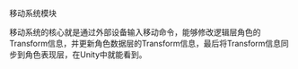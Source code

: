 ﻿﻿﻿﻿移动系统模块

移动系统的核心就是通过外部设备输入移动命令，能够修改逻辑层角色的Transform信息，并更新角色数据层的Transform信息，最后将Transform信息同步到角色表现层，在Unity中就能看到。

